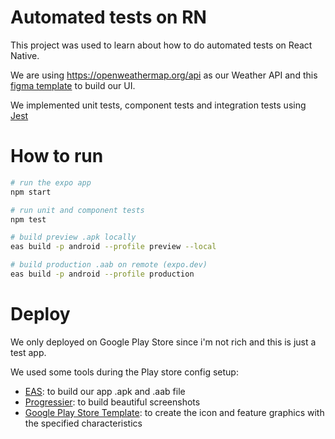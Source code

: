 # Automated tests on RN

This project was used to learn about how to do automated tests on React Native.

We are using https://openweathermap.org/api as our Weather API and this [figma template](<https://www.figma.com/design/pk16khzzFMUCeoNxmpCBhH/iWeather-%E2%80%A2-Projeto-React-Native-(Community)?node-id=7-703&t=2XKP8QZkab5GON9M-1>) to build our UI.

We implemented unit tests, component tests and integration tests using [Jest](https://jestjs.io)

# How to run

```sh
# run the expo app
npm start

# run unit and component tests
npm test

# build preview .apk locally
eas build -p android --profile preview --local

# build production .aab on remote (expo.dev)
eas build -p android --profile production
```

# Deploy

We only deployed on Google Play Store since i'm not rich and this is just a test app.

We used some tools during the Play store config setup:

- [EAS](https://docs.expo.dev/build/introduction/): to build our app .apk and .aab file
- [Progressier](https://progressier.com/pwa-screenshots-generator): to build beautiful screenshots
- [Google Play Store Template](<https://www.figma.com/design/nWMkGndO51pIMob3yvfjAh/Google-Play-Store-Template-(Community)?node-id=4-227&t=ie1M4yc3t2rtrJPd-1>): to create the icon and feature graphics with the specified characteristics
